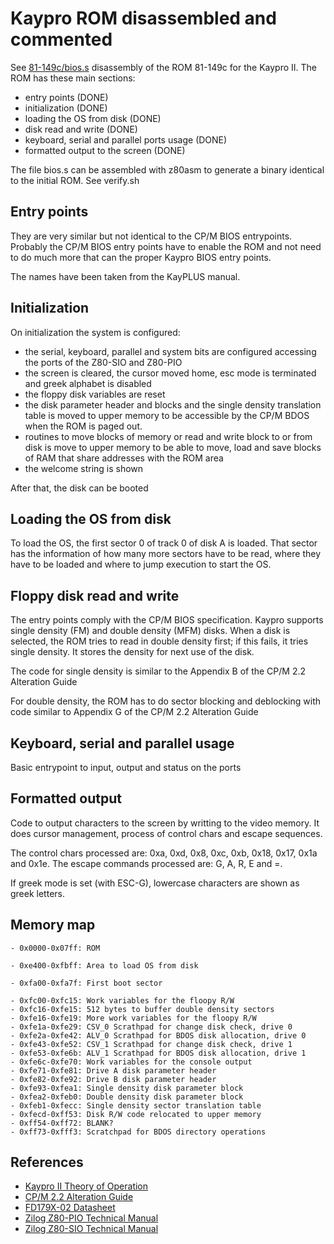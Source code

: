 # Kaypro ROM disassembled and commented

See [81-149c/bios.s](81-149c/bios.s) disassembly of the ROM 81-149c for the Kaypro II.
The ROM has these main sections:
- entry points (DONE)
- initialization (DONE)
- loading the OS from disk (DONE)
- disk read and write (DONE)
- keyboard, serial and parallel ports usage (DONE)
- formatted output to the screen (DONE)

The file bios.s can be assembled with z80asm to generate a binary identical to the initial ROM. See verify.sh

## Entry points

They are very similar but not identical to the CP/M BIOS entrypoints. Probably the CP/M BIOS
entry points have to enable the ROM and not need to do much more that can the proper Kaypro BIOS
entry points.

The names have been taken from the KayPLUS manual.

## Initialization

On initialization the system is configured:
- the serial, keyboard, parallel and system bits are configured accessing
the ports of the Z80-SIO and Z80-PIO
- the screen is cleared, the cursor moved home, esc mode is terminated and greek alphabet is disabled
- the floppy disk variables are reset
- the disk parameter header and blocks and the single density translation table is moved to upper memory to be accessible by the CP/M BDOS when the ROM is paged out.
- routines to move blocks of memory or read and write block to or from disk is move to upper memory to be able to move, load and save blocks of RAM that share addresses with the ROM area 
- the welcome string is shown

After that, the disk can be booted

## Loading the OS from disk

To load the OS, the first sector 0 of track 0 of disk A is loaded. That sector has the
information of how many more sectors have to be read, where they have to be loaded and where to jump execution to start the OS.

## Floppy disk read and write

The entry points comply with the CP/M BIOS specification. Kaypro supports single
density (FM) and double density (MFM) disks. When a disk is selected, the ROM tries to
read in double density first; if this fails, it tries single density. It stores the
density for next use of the disk.

The code for single density is similar to the Appendix B of the CP/M 2.2 Alteration Guide

For double density, the ROM has to do sector blocking and deblocking with code similar to Appendix G of the CP/M 2.2 Alteration Guide

## Keyboard, serial and parallel usage

Basic entrypoint to input, output and status on the ports

## Formatted output

Code to output characters to the screen by writting to the video memory.
It does cursor management, process of control chars and escape sequences.

The control chars processed are: 0xa, 0xd, 0x8, 0xc, 0xb, 0x18, 0x17, 0x1a and 0x1e.
The escape commands processed are: G, A, R, E and =.

If greek mode is set (with ESC-G), lowercase characters are shown as greek letters.

## Memory map

```
- 0x0000-0x07ff: ROM

- 0xe400-0xfbff: Area to load OS from disk

- 0xfa00-0xfa7f: First boot sector

- 0xfc00-0xfc15: Work variables for the floopy R/W
- 0xfc16-0xfe15: 512 bytes to buffer double density sectors
- 0xfe16-0xfe19: More work variables for the floopy R/W
- 0xfe1a-0xfe29: CSV_0 Scrathpad for change disk check, drive 0
- 0xfe2a-0xfe42: ALV_0 Scrathpad for BDOS disk allocation, drive 0
- 0xfe43-0xfe52: CSV_1 Scrathpad for change disk check, drive 1
- 0xfe53-0xfe6b: ALV_1 Scrathpad for BDOS disk allocation, drive 1
- 0xfe6c-0xfe70: Work variables for the console output
- 0xfe71-0xfe81: Drive A disk parameter header
- 0xfe82-0xfe92: Drive B disk parameter header
- 0xfe93-0xfea1: Single density disk parameter block 
- 0xfea2-0xfeb0: Double density disk parameter block 
- 0xfeb1-0xfecc: Single density sector translation table
- 0xfecd-0xff53: Disk R/W code relocated to upper memory
- 0xff54-0xff72: BLANK?
- 0xff73-0xfff3: Scratchpad for BDOS directory operations
```

## References

- [Kaypro II Theory of Operation](documentation/Kaypro%20II%20Theory%20of%20Operation%201983.pdf)
- [CP/M 2.2 Alteration Guide](documentation/CPM_2.2_Alteration_Guide_1979.pdf)
- [FD179X-02 Datasheet](documentation/FD179X-02_Data_Sheet_May1980.pdf)
- [Zilog Z80-PIO Technical Manual](documentation/Zilog%20Z80-PIO%20Technical%20Manual.pdf)
- [Zilog Z80-SIO Technical Manual](documentation/Zilog%20Z80-SIO%20Technical%20Manual.pdf)

